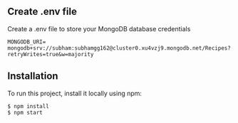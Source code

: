 ## Create .env file
Create a .env file to store your MongoDB database credentials

```
MONGODB_URI= mongodb+srv://subham:subhamgg162@cluster0.xu4vzj9.mongodb.net/Recipes?retryWrites=true&w=majority
```

## Installation
To run this project, install it locally using npm:

```
$ npm install
$ npm start
```